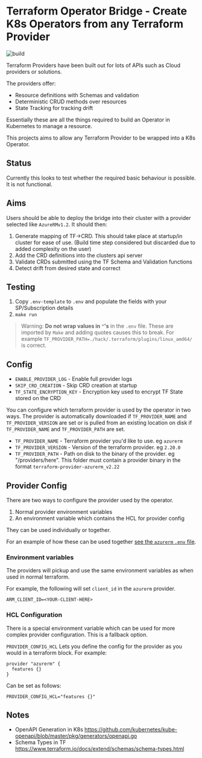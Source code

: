 # Terraform Operator Bridge - Create K8s Operators from any Terraform Provider

![build](https://github.com/lawrencegripper/tfoperatorbridge/workflows/build/badge.svg)

Terraform Providers have been built out for lots of APIs such as Cloud providers or solutions. 

The providers offer: 
- Resource definitions with Schemas and validation
- Deterministic CRUD methods over resources
- State Tracking for tracking drift

Essentially these are all the things required to build an Operator in Kubernetes to manage a resource. 

This projects aims to allow any Terraform Provider to be wrapped into a K8s Operator. 

## Status 

Currently this looks to test whether the required basic behaviour is possible. It is not functional.

## Aims

Users should be able to deploy the bridge into their cluster with a provider selected like `AzureRMv1.2`. It should then:

1. Generate mapping of TF->CRD. This should take place at startup/in cluster for ease of use. (Build time step considered but discarded due to added complexity on the user)
1. Add the CRD definitions into the clusters api server
2. Validate CRDs submitted using the TF Schema and Validation functions
3. Detect drift from desired state and correct


## Testing

1. Copy `.env-template` to `.env` and populate the fields with your SP/Subscription details
1. `make run`

> Warning: **Do not wrap values in `"`'s** in the `.env` file. These are imported by `Make` and adding quotes causes this to break. For example `TF_PROVIDER_PATH=./hack/.terraform/plugins/linux_amd64/` is correct.

## Config 

- `ENABLE_PROVIDER_LOG`     - Enable full provider logs
- `SKIP_CRD_CREATION`       - Skip CRD creation at startup
- `TF_STATE_ENCRYPTION_KEY` - Encryption key used to encrypt TF State stored on the CRD

You can configure which terraform provider is used by the operator in two ways. The provider is automatically downloaded if `TF_PROVIDER_NAME` and `TF_PROVIDER_VERSION` are set or is pulled from an existing location on disk if `TF_PROVIDER_NAME` and `TF_PROVIDER_PATH` are set.

- `TF_PROVIDER_NAME`    - Terraform provider you'd like to use. eg `azurerm`
- `TF_PROVIDER_VERSION` - Version of the terraform provider. eg `2.20.0`
- `TF_PROVIDER_PATH`    - Path on disk to the binary of the provider. eg "/providers/here". This folder must contain a provider binary in the format `terraform-provider-azurerm_v2.22`

## Provider Config

There are two ways to configure the provider used by the operator. 

1. Normal provider environment variables
2. An environment variable which contains the HCL for provider config

They can be used individually or together.

For an example of how these can be used together [see the `azurerm` `.env` file](./.env-template-azurerm).

### Environment variables

The providers will pickup and use the same environment variables as when used in normal terraform. 

For example, the following will set `client_id` in the `azurerm` provider. 

`ARM_CLIENT_ID=<YOUR-CLIENT-HERE>`

### HCL Configuration

There is a special environment variable which can be used for more complex provider configuration. This is a fallback option.

`PROVIDER_CONFIG_HCL` Lets you define the config for the provider as you would in a terraform block. For example:

```hcl
provider "azurerm" {
  features {}
}
```
Can be set as follows:
```
PROVIDER_CONFIG_HCL="features {}"
```





## Notes

- OpenAPI Generation in K8s https://github.com/kubernetes/kube-openapi/blob/master/pkg/generators/openapi.go
- Schema Types in TF https://www.terraform.io/docs/extend/schemas/schema-types.html
